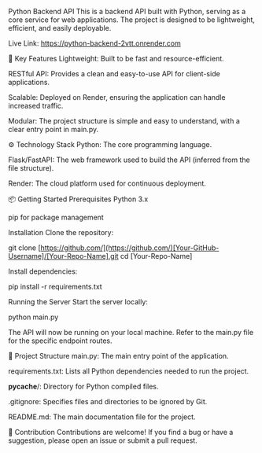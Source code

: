 Python Backend API
This is a backend API built with Python, serving as a core service for web applications. The project is designed to be lightweight, efficient, and easily deployable.

Live Link: https://python-backend-2vtt.onrender.com

🚀 Key Features
Lightweight: Built to be fast and resource-efficient.

RESTful API: Provides a clean and easy-to-use API for client-side applications.

Scalable: Deployed on Render, ensuring the application can handle increased traffic.

Modular: The project structure is simple and easy to understand, with a clear entry point in main.py.

⚙️ Technology Stack
Python: The core programming language.

Flask/FastAPI: The web framework used to build the API (inferred from the file structure).

Render: The cloud platform used for continuous deployment.

📦 Getting Started
Prerequisites
Python 3.x

pip for package management

Installation
Clone the repository:

git clone [https://github.com/](https://github.com/)[Your-GitHub-Username]/[Your-Repo-Name].git
cd [Your-Repo-Name]

Install dependencies:

pip install -r requirements.txt

Running the Server
Start the server locally:

python main.py

The API will now be running on your local machine. Refer to the main.py file for the specific endpoint routes.

📂 Project Structure
main.py: The main entry point of the application.

requirements.txt: Lists all Python dependencies needed to run the project.

__pycache__/: Directory for Python compiled files.

.gitignore: Specifies files and directories to be ignored by Git.

README.md: The main documentation file for the project.

🤝 Contribution
Contributions are welcome! If you find a bug or have a suggestion, please open an issue or submit a pull request.
